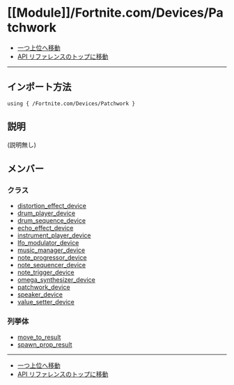 # [[Module]]/Fortnite.com/Devices/Patchwork

- [一つ上位へ移動](../main.md)
- [API リファレンスのトップに移動](../../../main.md)

---

## インポート方法

```verse
using { /Fortnite.com/Devices/Patchwork }
```

## 説明

(説明無し)

## メンバー

### クラス

- [distortion_effect_device](./C_distortion_effect_device/main.md)
- [drum_player_device](./C_drum_player_device/main.md)
- [drum_sequence_device](./C_drum_sequence_device/main.md)
- [echo_effect_device](./C_echo_effect_device/main.md)
- [instrument_player_device](./C_instrument_player_device/main.md)
- [lfo_modulator_device](./C_lfo_modulator_device/main.md)
- [music_manager_device](./C_music_manager_device/main.md)
- [note_progressor_device](./C_note_progressor_device/main.md)
- [note_sequencer_device](./C_note_sequencer_device/main.md)
- [note_trigger_device](./C_note_trigger_device/main.md)
- [omega_synthesizer_device](./C_omega_synthesizer_device/main.md)
- [patchwork_device](./C_patchwork_device/main.md)
- [speaker_device](./C_speaker_device/main.md)
- [value_setter_device](./C_value_setter_device/main.md)

### 列挙体

- [move_to_result](./EN_move_to_result/main.md)
- [spawn_prop_result](./EN_spawn_prop_result/main.md)

---

- [一つ上位へ移動](../main.md)
- [API リファレンスのトップに移動](../../../main.md)
